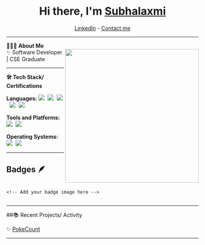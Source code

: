 <h1 align="center"> Hi there, I'm <a href="https://www.linkedin.com/in/subhalaxmi-sahoo12/">Subhalaxmi</a> </h1>

<!--- Adding Header Elements -->
<p align="center">
  <a href="https://www.linkedin.com/in/subhalaxmi-sahoo12/">LinkedIn</a> - 
  <a href="mailto:sahoosubhalaxmi1202@gmail.com">Contact me</a> 
</p>

---

👨🏻‍💻 **About Me**  
<img src="https://raw.githubusercontent.com/sanjay-kv/sanjay-kv/main/Assets/illustration.png" min-width="300px" max-width="300px" width="350px" align="right"> 
✨ Software Developer | CSE Graduate 

---

<b>🛠 Tech Stack/ Certifications</b><br>

**Languages:** 
<img src="https://img.shields.io/badge/-JAVA-black">&nbsp;
<img src="https://img.shields.io/badge/-REACTJS-blue">&nbsp;
<img src="https://img.shields.io/badge/-Mysql-DC8F0F?logo=Mysql&logoColor=white&style=flat">&nbsp; 
<img src="https://img.shields.io/badge/-HTML5-DE5934?logo=HTML5&logoColor=white&style=flat">&nbsp;
<img src="https://img.shields.io/badge/-CSS3-2275B2?logo=CSS3&logoColor=white&style=flat">&nbsp; 

**Tools and Platforms:** 
<img src="https://img.shields.io/badge/-Git-orange?logo=Git&logoColor=white&style=flat">&nbsp; 
<img src="https://img.shields.io/badge/-Visual%20Studio%20Code-25AEF4?logo=visualstudio&logoColor=white&style=flat">&nbsp; 

**Operating Systems:** 
<img src="https://img.shields.io/badge/-Windows-0F7BCF?logo=Windows&logoColor=white&style=flat">&nbsp;
<img src="https://img.shields.io/badge/-Linux-EDBD2B?logo=Linux&logoColor=black">&nbsp;

---

## Badges 🪶
<div style='display:flex; align-items:center; gap: 10px;' align='center'>
<!--   ![](https://holopin.me/subhalaxmis) -->
<!--   <a href="[https://holopin.io/@subhalaxmis](https://www.holopin.io/hacktoberfest2024/userbadge/cm26iwi3513160cjv6gke3oox)"> -->


    <!-- Add your badge image here -->
<!--   </a> -->
</div>

---

##📚 Recent Projects/ Activity<br>

✨ [PokeCount](https://github.com/subhalaxmi-S/PokeCount)<br>

---

<!--- Footer End -->
